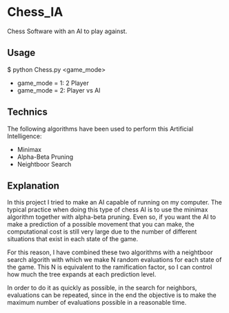 # Chess_IA

Chess Software with an AI to play against.

## Usage

$ python Chess.py <game_mode>
* game_mode = 1: 2 Player
* game_mode = 2: Player vs AI 

## Technics

The following algorithms have been used to perform this Artificial Intelligence:

* Minimax
* Alpha-Beta Pruning
* Neightboor Search

## Explanation

In this project I tried to make an AI capable of running on my computer. The typical practice when doing this type of chess AI is to use the minimax algorithm together with alpha-beta pruning. Even so, if you want the AI ​​to make a prediction of a possible movement that you can make, the computational cost is still very large due to the number of different situations that exist in each state of the game.

For this reason, I have combined these two algorithms with a neightboor search algorith with which we make N random evaluations for each state of the game. This N is equivalent to the ramification factor, so I can control how much the tree expands at each prediction level.

In order to do it as quickly as possible, in the search for neighbors, evaluations can be repeated, since in the end the objective is to make the maximum number of evaluations possible in a reasonable time.
